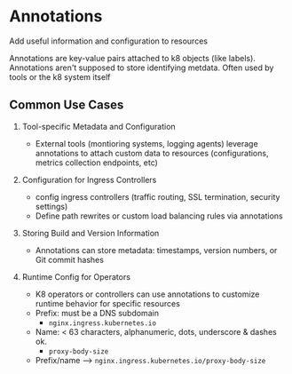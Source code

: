 # Annotations

Add useful information and configuration to resources

Annotations are key-value pairs attached to k8 objects (like labels). Annotations aren't supposed to store identifying metdata. Often used by tools or the k8 system itself

## Common Use Cases
1. Tool-specific Metadata and Configuration
    - External tools (montioring systems, logging agents) leverage annotations to attach custom data to resources (configurations, metrics collection endpoints, etc)

2. Configuration for Ingress Controllers
    - config ingress controllers (traffic routing, SSL termination, security settings)
    - Define path rewrites or custom load balancing rules via annotations

3. Storing Build and Version Information
    - Annotations can store metadata: timestamps, version numbers, or Git commit hashes

4. Runtime Config for Operators
    - K8 operators or controllers can use annotations to customize runtime behavior for specific resources
    - Prefix: must be a DNS subdomain
        - `nginx.ingress.kubernetes.io`
    - Name: < 63 characters, alphanumeric, dots, underscore & dashes ok.
        - `proxy-body-size`
    - Prefix/name --> `nginx.ingress.kubernetes.io/proxy-body-size`